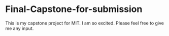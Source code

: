 # Final-Capstone-for-submission
This is my capstone project for MIT.  I am so excited.  Please feel free to give me any input. 
